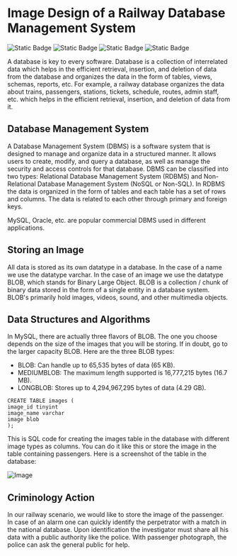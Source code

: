 # Image Design of a Railway Database Management System
![Static Badge](https://img.shields.io/badge/Railways-Project-blue) ![Static Badge](https://img.shields.io/badge/Criminology-Tutorial-blue) ![Static Badge](https://img.shields.io/badge/Databases-Tutorial-green) ![Static Badge](https://img.shields.io/badge/Datastructures%20And%20Algorithms-Tutorial-green)


A database is key to every software. Database is a collection of interrelated data which helps in the efficient retrieval, insertion, and deletion of data from the database and organizes the data in the form of tables, views, schemas, reports, etc. For example, a railway database organizes the data about trains, passengers, stations, tickets, schedule, routes, admin staff, etc. which helps in the efficient retrieval, insertion, and deletion of data from it.

## Database Management System
A Database Management System (DBMS) is a software system that is designed to manage and organize data in a structured manner. It allows users to create, modify, and query a database, as well as manage the security and access controls for that database. DBMS can be classified into two types: Relational Database Management System (RDBMS) and Non-Relational Database Management System (NoSQL or Non-SQL). In RDBMS the data is organized in the form of tables and each table has a set of rows and columns. The data is related to each other through primary and foreign keys.

MySQL, Oracle, etc. are popular commercial DBMS used in different applications.

## Storing an Image
All data is stored as its own datatype in a database. In the case of a name we use the datatype varchar. In the case of an image we use the datatype BLOB, which stands for Binary Large Object. BLOB is a collection / chunk of binary data stored in the form of a single entity in a database system. BLOB's primarily hold images, videos, sound, and other multimedia objects.

## Data Structures and Algorithms
In MySQL, there are actually three flavors of BLOB. The one you choose depends on the size of the images that you will be storing. If in doubt, go to the larger capacity BLOB. Here are the three BLOB types:
* BLOB: Can handle up to 65,535 bytes of data (65 KB).
* MEDIUMBLOB: The maximum length supported is 16,777,215 bytes (16.7 MB).
* LONGBLOB: Stores up to 4,294,967,295 bytes of data (4.29 GB).

```
CREATE TABLE images (
image_id tinyint
image_name varchar
image blob
);
```

This is SQL code for creating the images table in the database with different image types as columns. You can do it like this or store the image in the table containing passengers.
Here is a screenshot of the table in the database:

![Image](https://i.ibb.co/Zf82Q13/table-def.jpg)

## Criminology Action
In our railway scenario, we would like to store the image of the passenger. In case of an alarm one can quickly identify the perpetrator with a match in the national database. Upon identification the investigator must share all his data with a public authority like the police. With passenger photograph, the police can ask the general public for help.
